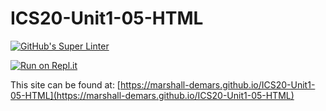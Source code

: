 # ICS20-Unit1-05-HTML

[![GitHub's Super Linter](https://github.com/marshall-demars/ICS20-Unit1-05-HTML/workflows/GitHub's%20Super%20Linter/badge.svg)](https://github.com/marshall-demars/ICS20-Unit1-05-HTML/actions)

[![Run on Repl.it](https://repl.it/badge/github/marshall-demars/ICS20-Unit1-05-HTML)](https://repl.it/github/marshall-demars/ICS20-Unit1-05-HTML)

This site can be found at: [https://marshall-demars.github.io/ICS20-Unit1-05-HTML](https://marshall-demars.github.io/ICS20-Unit1-05-HTML)
